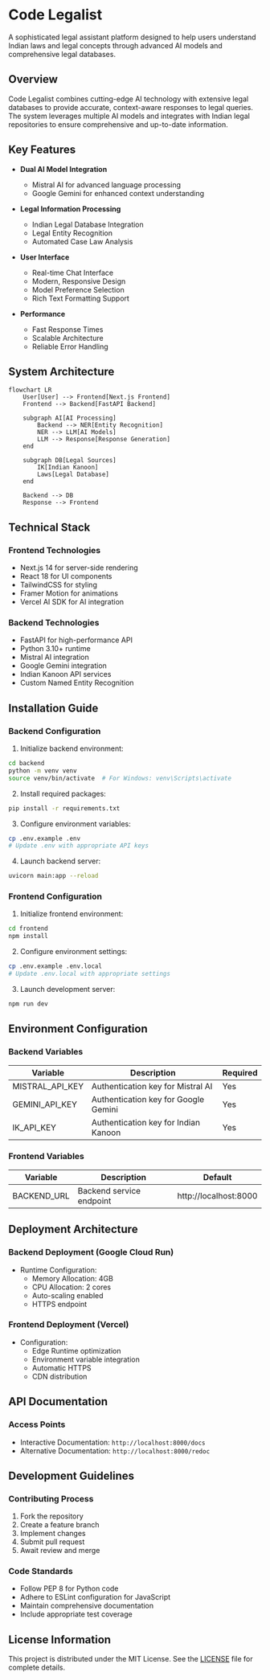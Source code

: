 # Code Legalist

A sophisticated legal assistant platform designed to help users understand Indian laws and legal concepts through advanced AI models and comprehensive legal databases.

## Overview

Code Legalist combines cutting-edge AI technology with extensive legal databases to provide accurate, context-aware responses to legal queries. The system leverages multiple AI models and integrates with Indian legal repositories to ensure comprehensive and up-to-date information.

## Key Features

- **Dual AI Model Integration**
  - Mistral AI for advanced language processing
  - Google Gemini for enhanced context understanding

- **Legal Information Processing**
  - Indian Legal Database Integration
  - Legal Entity Recognition
  - Automated Case Law Analysis

- **User Interface**
  - Real-time Chat Interface
  - Modern, Responsive Design
  - Model Preference Selection
  - Rich Text Formatting Support

- **Performance**
  - Fast Response Times
  - Scalable Architecture
  - Reliable Error Handling

## System Architecture
```mermaid
flowchart LR
    User[User] --> Frontend[Next.js Frontend]
    Frontend --> Backend[FastAPI Backend]
    
    subgraph AI[AI Processing]
        Backend --> NER[Entity Recognition]
        NER --> LLM[AI Models]
        LLM --> Response[Response Generation]
    end
    
    subgraph DB[Legal Sources]
        IK[Indian Kanoon]
        Laws[Legal Database]
    end
    
    Backend --> DB
    Response --> Frontend
```

## Technical Stack

### Frontend Technologies
- Next.js 14 for server-side rendering
- React 18 for UI components
- TailwindCSS for styling
- Framer Motion for animations
- Vercel AI SDK for AI integration

### Backend Technologies
- FastAPI for high-performance API
- Python 3.10+ runtime
- Mistral AI integration
- Google Gemini integration
- Indian Kanoon API services
- Custom Named Entity Recognition

## Installation Guide

### Backend Configuration
1. Initialize backend environment:
```bash
cd backend
python -m venv venv
source venv/bin/activate  # For Windows: venv\Scripts\activate
```

2. Install required packages:
```bash
pip install -r requirements.txt
```

3. Configure environment variables:
```bash
cp .env.example .env
# Update .env with appropriate API keys
```

4. Launch backend server:
```bash
uvicorn main:app --reload
```

### Frontend Configuration
1. Initialize frontend environment:
```bash
cd frontend
npm install
```

2. Configure environment settings:
```bash
cp .env.example .env.local
# Update .env.local with appropriate settings
```

3. Launch development server:
```bash
npm run dev
```

## Environment Configuration

### Backend Variables
| Variable | Description | Required |
|----------|-------------|----------|
| MISTRAL_API_KEY | Authentication key for Mistral AI | Yes |
| GEMINI_API_KEY | Authentication key for Google Gemini | Yes |
| IK_API_KEY | Authentication key for Indian Kanoon | Yes |

### Frontend Variables
| Variable | Description | Default |
|----------|-------------|---------|
| BACKEND_URL | Backend service endpoint | http://localhost:8000 |

## Deployment Architecture

### Backend Deployment (Google Cloud Run)
- Runtime Configuration:
  - Memory Allocation: 4GB
  - CPU Allocation: 2 cores
  - Auto-scaling enabled
  - HTTPS endpoint

### Frontend Deployment (Vercel)
- Configuration:
  - Edge Runtime optimization
  - Environment variable integration
  - Automatic HTTPS
  - CDN distribution

## API Documentation

### Access Points
- Interactive Documentation: `http://localhost:8000/docs`
- Alternative Documentation: `http://localhost:8000/redoc`

## Development Guidelines

### Contributing Process
1. Fork the repository
2. Create a feature branch
3. Implement changes
4. Submit pull request
5. Await review and merge

### Code Standards
- Follow PEP 8 for Python code
- Adhere to ESLint configuration for JavaScript
- Maintain comprehensive documentation
- Include appropriate test coverage

## License Information

This project is distributed under the MIT License. See the [LICENSE](LICENSE) file for complete details. 